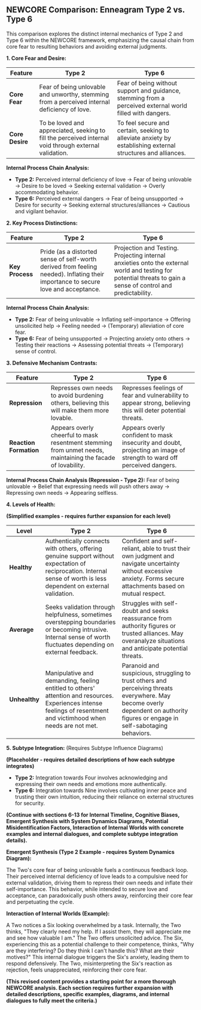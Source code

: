 ## NEWCORE Comparison: Enneagram Type 2 vs. Type 6

This comparison explores the distinct internal mechanics of Type 2 and Type 6 within the NEWCORE framework, emphasizing the causal chain from core fear to resulting behaviors and avoiding external judgments.

**1. Core Fear and Desire:**

| Feature | Type 2 | Type 6 |
|---|---|---|
| **Core Fear** | Fear of being unlovable and unworthy, stemming from a perceived internal deficiency of love. | Fear of being without support and guidance, stemming from a perceived external world filled with dangers. |
| **Core Desire** | To be loved and appreciated, seeking to fill the perceived internal void through external validation. | To feel secure and certain, seeking to alleviate anxiety by establishing external structures and alliances. |

**Internal Process Chain Analysis:**

* **Type 2:** Perceived internal deficiency of love → Fear of being unlovable → Desire to be loved → Seeking external validation → Overly accommodating behavior.
* **Type 6:** Perceived external dangers → Fear of being unsupported → Desire for security → Seeking external structures/alliances → Cautious and vigilant behavior.

**2. Key Process Distinctions:**

| Feature | Type 2 | Type 6 |
|---|---|---|
| **Key Process** | Pride (as a distorted sense of self-worth derived from feeling needed). Inflating their importance to secure love and acceptance. | Projection and Testing. Projecting internal anxieties onto the external world and testing for potential threats to gain a sense of control and predictability. |

**Internal Process Chain Analysis:**

* **Type 2:** Fear of being unlovable → Inflating self-importance → Offering unsolicited help → Feeling needed → (Temporary) alleviation of core fear.
* **Type 6:** Fear of being unsupported → Projecting anxiety onto others → Testing their reactions → Assessing potential threats → (Temporary) sense of control.

**3. Defensive Mechanism Contrasts:**

| Feature | Type 2 | Type 6 |
|---|---|---|
| **Repression** | Represses own needs to avoid burdening others, believing this will make them more lovable. | Represses feelings of fear and vulnerability to appear strong, believing this will deter potential threats. |
| **Reaction Formation** | Appears overly cheerful to mask resentment stemming from unmet needs, maintaining the facade of lovability. | Appears overly confident to mask insecurity and doubt, projecting an image of strength to ward off perceived dangers. |

**Internal Process Chain Analysis (Repression - Type 2):**  Fear of being unlovable → Belief that expressing needs will push others away → Repressing own needs → Appearing selfless.

**4. Levels of Health:**

**(Simplified examples - requires further expansion for each level)**

| Level | Type 2 | Type 6 |
|---|---|---|
| **Healthy** | Authentically connects with others, offering genuine support without expectation of reciprocation.  Internal sense of worth is less dependent on external validation. | Confident and self-reliant, able to trust their own judgment and navigate uncertainty without excessive anxiety.  Forms secure attachments based on mutual respect. |
| **Average** | Seeks validation through helpfulness, sometimes overstepping boundaries or becoming intrusive.  Internal sense of worth fluctuates depending on external feedback. |  Struggles with self-doubt and seeks reassurance from authority figures or trusted alliances.  May overanalyze situations and anticipate potential threats. |
| **Unhealthy** |  Manipulative and demanding, feeling entitled to others' attention and resources.  Experiences intense feelings of resentment and victimhood when needs are not met. |  Paranoid and suspicious, struggling to trust others and perceiving threats everywhere.  May become overly dependent on authority figures or engage in self-sabotaging behaviors. |

**5. Subtype Integration:** (Requires Subtype Influence Diagrams)

**(Placeholder - requires detailed descriptions of how each subtype integrates)**

* **Type 2:**  Integration towards Four involves acknowledging and expressing their own needs and emotions more authentically.
* **Type 6:** Integration towards Nine involves cultivating inner peace and trusting their own intuition, reducing their reliance on external structures for security.

**(Continue with sections 6-13 for Internal Timeline, Cognitive Biases, Emergent Synthesis with System Dynamics Diagrams, Potential Misidentification Factors, Interaction of Internal Worlds with concrete examples and internal dialogues, and complete subtype integration details).**

**Emergent Synthesis (Type 2 Example - requires System Dynamics Diagram):**

The Two's core fear of being unlovable fuels a continuous feedback loop.  Their perceived internal deficiency of love leads to a compulsive need for external validation, driving them to repress their own needs and inflate their self-importance. This behavior, while intended to secure love and acceptance, can paradoxically push others away, reinforcing their core fear and perpetuating the cycle.

**Interaction of Internal Worlds (Example):**

A Two notices a Six looking overwhelmed by a task.  Internally, the Two thinks, "They clearly need my help.  If I assist them, they will appreciate me and see how valuable I am."  The Two offers unsolicited advice.  The Six, experiencing this as a potential challenge to their competence, thinks, "Why are they interfering? Do they think I can't handle this?  What are their motives?"  This internal dialogue triggers the Six's anxiety, leading them to respond defensively.  The Two, misinterpreting the Six's reaction as rejection, feels unappreciated, reinforcing their core fear.

**(This revised content provides a starting point for a more thorough NEWCORE analysis.  Each section requires further expansion with detailed descriptions, specific examples, diagrams, and internal dialogues to fully meet the criteria.)**
